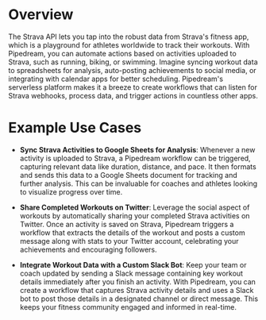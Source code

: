 # Overview

The Strava API lets you tap into the robust data from Strava's fitness app, which is a playground for athletes worldwide to track their workouts. With Pipedream, you can automate actions based on activities uploaded to Strava, such as running, biking, or swimming. Imagine syncing workout data to spreadsheets for analysis, auto-posting achievements to social media, or integrating with calendar apps for better scheduling. Pipedream's serverless platform makes it a breeze to create workflows that can listen for Strava webhooks, process data, and trigger actions in countless other apps.

# Example Use Cases

- **Sync Strava Activities to Google Sheets for Analysis**: Whenever a new activity is uploaded to Strava, a Pipedream workflow can be triggered, capturing relevant data like duration, distance, and pace. It then formats and sends this data to a Google Sheets document for tracking and further analysis. This can be invaluable for coaches and athletes looking to visualize progress over time.

- **Share Completed Workouts on Twitter**: Leverage the social aspect of workouts by automatically sharing your completed Strava activities on Twitter. Once an activity is saved on Strava, Pipedream triggers a workflow that extracts the details of the workout and posts a custom message along with stats to your Twitter account, celebrating your achievements and encouraging followers.

- **Integrate Workout Data with a Custom Slack Bot**: Keep your team or coach updated by sending a Slack message containing key workout details immediately after you finish an activity. With Pipedream, you can create a workflow that captures Strava activity details and uses a Slack bot to post those details in a designated channel or direct message. This keeps your fitness community engaged and informed in real-time.
